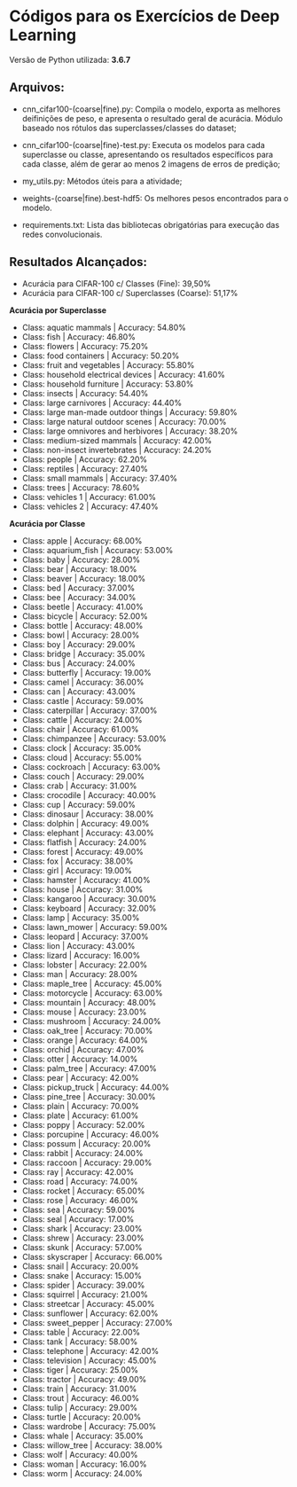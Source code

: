 Códigos para os Exercícios de Deep Learning
====

Versão de Python utilizada: **3.6.7**


Arquivos:
----
  
- cnn_cifar100-(coarse|fine).py: Compila o modelo, exporta as melhores deifinições de peso, e apresenta o resultado geral de acurácia. Módulo baseado nos rótulos das superclasses/classes do dataset;

- cnn_cifar100-(coarse|fine)-test.py: Executa os modelos para cada superclasse ou classe, apresentando os resultados específicos para cada classe, além de gerar ao menos 2 imagens de erros de predição;

- my_utils.py: Métodos úteis para a atividade;

- weights-(coarse|fine).best-hdf5: Os melhores pesos encontrados para o modelo.

- requirements.txt: Lista das bibliotecas obrigatórias para execução das redes convolucionais.

Resultados Alcançados:
---

- Acurácia para CIFAR-100 c/ Classes (Fine): 39,50%
- Acurácia para CIFAR-100 c/ Superclasses (Coarse): 51,17%

**Acurácia por Superclasse**

- Class: aquatic mammals | Accuracy: 54.80%
- Class: fish | Accuracy: 46.80%
- Class: flowers | Accuracy: 75.20%
- Class: food containers | Accuracy: 50.20%
- Class: fruit and vegetables | Accuracy: 55.80%
- Class: household electrical devices | Accuracy: 41.60%
- Class: household furniture | Accuracy: 53.80%
- Class: insects | Accuracy: 54.40%
- Class: large carnivores | Accuracy: 44.40%
- Class: large man-made outdoor things | Accuracy: 59.80%
- Class: large natural outdoor scenes | Accuracy: 70.00%
- Class: large omnivores and herbivores | Accuracy: 38.20%
- Class: medium-sized mammals | Accuracy: 42.00%
- Class: non-insect invertebrates | Accuracy: 24.20%
- Class: people | Accuracy: 62.20%
- Class: reptiles | Accuracy: 27.40%
- Class: small mammals | Accuracy: 37.40%
- Class: trees | Accuracy: 78.60%
- Class: vehicles 1 | Accuracy: 61.00%
- Class: vehicles 2 | Accuracy: 47.40%

**Acurácia por Classe**

- Class: apple | Accuracy: 68.00%
- Class: aquarium_fish | Accuracy: 53.00%
- Class: baby | Accuracy: 28.00%
- Class: bear | Accuracy: 18.00%
- Class: beaver | Accuracy: 18.00%
- Class: bed | Accuracy: 37.00%
- Class: bee | Accuracy: 34.00%
- Class: beetle | Accuracy: 41.00%
- Class: bicycle | Accuracy: 52.00%
- Class: bottle | Accuracy: 48.00%
- Class: bowl | Accuracy: 28.00%
- Class: boy | Accuracy: 29.00%
- Class: bridge | Accuracy: 35.00%
- Class: bus | Accuracy: 24.00%
- Class: butterfly | Accuracy: 19.00%
- Class: camel | Accuracy: 36.00%
- Class: can | Accuracy: 43.00%
- Class: castle | Accuracy: 59.00%
- Class: caterpillar | Accuracy: 37.00%
- Class: cattle | Accuracy: 24.00%
- Class: chair | Accuracy: 61.00%
- Class: chimpanzee | Accuracy: 53.00%
- Class: clock | Accuracy: 35.00%
- Class: cloud | Accuracy: 55.00%
- Class: cockroach | Accuracy: 63.00%
- Class: couch | Accuracy: 29.00%
- Class: crab | Accuracy: 31.00%
- Class: crocodile | Accuracy: 40.00%
- Class: cup | Accuracy: 59.00%
- Class: dinosaur | Accuracy: 38.00%
- Class: dolphin | Accuracy: 49.00%
- Class: elephant | Accuracy: 43.00%
- Class: flatfish | Accuracy: 24.00%
- Class: forest | Accuracy: 49.00%
- Class: fox | Accuracy: 38.00%
- Class: girl | Accuracy: 19.00%
- Class: hamster | Accuracy: 41.00%
- Class: house | Accuracy: 31.00%
- Class: kangaroo | Accuracy: 30.00%
- Class: keyboard | Accuracy: 32.00%
- Class: lamp | Accuracy: 35.00%
- Class: lawn_mower | Accuracy: 59.00%
- Class: leopard | Accuracy: 37.00%
- Class: lion | Accuracy: 43.00%
- Class: lizard | Accuracy: 16.00%
- Class: lobster | Accuracy: 22.00%
- Class: man | Accuracy: 28.00%
- Class: maple_tree | Accuracy: 45.00%
- Class: motorcycle | Accuracy: 63.00%
- Class: mountain | Accuracy: 48.00%
- Class: mouse | Accuracy: 23.00%
- Class: mushroom | Accuracy: 24.00%
- Class: oak_tree | Accuracy: 70.00%
- Class: orange | Accuracy: 64.00%
- Class: orchid | Accuracy: 47.00%
- Class: otter | Accuracy: 14.00%
- Class: palm_tree | Accuracy: 47.00%
- Class: pear | Accuracy: 42.00%
- Class: pickup_truck | Accuracy: 44.00%
- Class: pine_tree | Accuracy: 30.00%
- Class: plain | Accuracy: 70.00%
- Class: plate | Accuracy: 61.00%
- Class: poppy | Accuracy: 52.00%
- Class: porcupine | Accuracy: 46.00%
- Class: possum | Accuracy: 20.00%
- Class: rabbit | Accuracy: 24.00%
- Class: raccoon | Accuracy: 29.00%
- Class: ray | Accuracy: 42.00%
- Class: road | Accuracy: 74.00%
- Class: rocket | Accuracy: 65.00%
- Class: rose | Accuracy: 46.00%
- Class: sea | Accuracy: 59.00%
- Class: seal | Accuracy: 17.00%
- Class: shark | Accuracy: 23.00%
- Class: shrew | Accuracy: 23.00%
- Class: skunk | Accuracy: 57.00%
- Class: skyscraper | Accuracy: 66.00%
- Class: snail | Accuracy: 20.00%
- Class: snake | Accuracy: 15.00%
- Class: spider | Accuracy: 39.00%
- Class: squirrel | Accuracy: 21.00%
- Class: streetcar | Accuracy: 45.00%
- Class: sunflower | Accuracy: 62.00%
- Class: sweet_pepper | Accuracy: 27.00%
- Class: table | Accuracy: 22.00%
- Class: tank | Accuracy: 58.00%
- Class: telephone | Accuracy: 42.00%
- Class: television | Accuracy: 45.00%
- Class: tiger | Accuracy: 25.00%
- Class: tractor | Accuracy: 49.00%
- Class: train | Accuracy: 31.00%
- Class: trout | Accuracy: 46.00%
- Class: tulip | Accuracy: 29.00%
- Class: turtle | Accuracy: 20.00%
- Class: wardrobe | Accuracy: 75.00%
- Class: whale | Accuracy: 35.00%
- Class: willow_tree | Accuracy: 38.00%
- Class: wolf | Accuracy: 40.00%
- Class: woman | Accuracy: 16.00%
- Class: worm | Accuracy: 24.00%